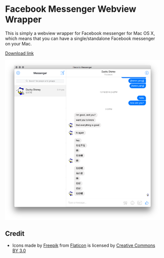 # Facebook Messenger Webview Wrapper

This is simply a webview wrapper for Facebook messenger for Mac OS X, which means that you can have a single/standalone Facebook messenger on your Mac.

[Download link](./FBMessenger.app)

![](https://raw.githubusercontent.com/heronyang/FBMessenger/master/screenshot.png)

## Credit

- Icons made by [Freepik](http://www.freepik.com) from [Flaticon](http://www.flaticon.com) is licensed by [Creative Commons BY 3.0](http://creativecommons.org/licenses/by/3.0/)
